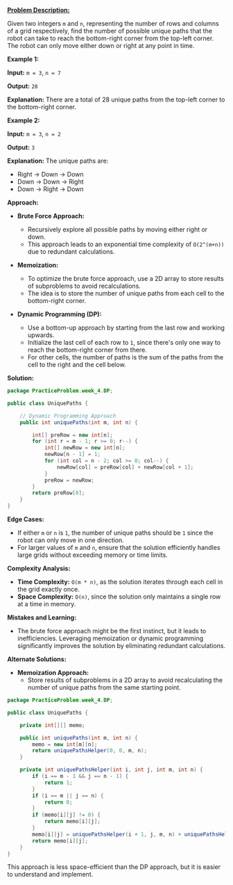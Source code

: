 **[Problem Description:](https://leetcode.com/problems/unique-paths/description/)** 

Given two integers `m` and `n`, representing the number of rows and columns of a grid respectively, find the number of possible unique paths that the robot can take to reach the bottom-right corner from the top-left corner. The robot can only move either down or right at any point in time.

**Example 1:**

**Input:** `m = 3`, `n = 7`

**Output:** `28`

**Explanation:** There are a total of 28 unique paths from the top-left corner to the bottom-right corner.

**Example 2:**

**Input:** `m = 3`, `n = 2`

**Output:** `3`

**Explanation:** The unique paths are:
- Right -> Down -> Down
- Down -> Down -> Right
- Down -> Right -> Down

**Approach:**

- **Brute Force Approach:**
  - Recursively explore all possible paths by moving either right or down.
  - This approach leads to an exponential time complexity of `O(2^(m+n))` due to redundant calculations.

- **Memoization:**
  - To optimize the brute force approach, use a 2D array to store results of subproblems to avoid recalculations.
  - The idea is to store the number of unique paths from each cell to the bottom-right corner.
  
- **Dynamic Programming (DP):**
  - Use a bottom-up approach by starting from the last row and working upwards.
  - Initialize the last cell of each row to `1`, since there's only one way to reach the bottom-right corner from there.
  - For other cells, the number of paths is the sum of the paths from the cell to the right and the cell below.

**Solution:**

```java
package PracticeProblem.week_4.DP;

public class UniquePaths {

    // Dynamic Programming Approach
    public int uniquePaths(int m, int n) {

        int[] preRow = new int[n];
        for (int r = m - 1; r >= 0; r--) {
            int[] newRow = new int[n];
            newRow[n - 1] = 1;
            for (int col = n - 2; col >= 0; col--) {
                newRow[col] = preRow[col] + newRow[col + 1];
            }
            preRow = newRow;
        }
        return preRow[0];
    }
}
```

**Edge Cases:**

- If either `m` or `n` is `1`, the number of unique paths should be `1` since the robot can only move in one direction.
- For larger values of `m` and `n`, ensure that the solution efficiently handles large grids without exceeding memory or time limits.

**Complexity Analysis:**

- **Time Complexity:** `O(m * n)`, as the solution iterates through each cell in the grid exactly once.
- **Space Complexity:** `O(n)`, since the solution only maintains a single row at a time in memory.

**Mistakes and Learning:**

- The brute force approach might be the first instinct, but it leads to inefficiencies. Leveraging memoization or dynamic programming significantly improves the solution by eliminating redundant calculations.

**Alternate Solutions:**

- **Memoization Approach:**
  - Store results of subproblems in a 2D array to avoid recalculating the number of unique paths from the same starting point.

```java
package PracticeProblem.week_4.DP;

public class UniquePaths {

    private int[][] memo;

    public int uniquePaths(int m, int n) {
        memo = new int[m][n];
        return uniquePathsHelper(0, 0, m, n);
    }

    private int uniquePathsHelper(int i, int j, int m, int n) {
        if (i == m - 1 && j == n - 1) {
            return 1;
        }
        if (i == m || j == n) {
            return 0;
        }
        if (memo[i][j] != 0) {
            return memo[i][j];
        }
        memo[i][j] = uniquePathsHelper(i + 1, j, m, n) + uniquePathsHelper(i, j + 1, m, n);
        return memo[i][j];
    }
}
```

This approach is less space-efficient than the DP approach, but it is easier to understand and implement.
